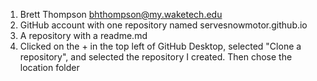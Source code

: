 1. Brett Thompson bhthompson@my.waketech.edu
2. GitHub account with one repository named servesnowmotor.github.io
3. A repository with a readme.md
4. Clicked on the + in the top left of GitHub Desktop, selected "Clone a repository", and selected the repository I created. Then chose the location folder


